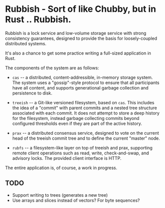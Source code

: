 # Rubbish - Sort of like Chubby, but in Rust .. Rubbish. 

Rubbish is a lock service and low-volume storage service with strong
consistency guarantees, designed to provide the basis for loosely-coupled
distributed systems.

It's also a chance to get some practice writing a full-sized application in
Rust.

The components of the system are as follows:

 * `cas` -- a distributed, content-addressible, in-memory storage system.  The
   system uses a "gossip"-style protocol to ensure that all participants have
   all content, and supports generational garbage collection and persistence
   to disk.

 * `treeish` -- a Git-like versioned filesystem, based on `cas`.  This includes
   the idea of a "commit" with parent commits and a nested tree structure
   associated with each commit.  It does not attempt to store a deep history
   for the filesystem, instead garbage collecting commits beyond configured
   thresholds even if they are part of the active history.

 * `prax` -- a distributed consensus service, designed to vote on the current
   head of the treeish commit tree and to define the current "master" node.
 
 * `rubfs` -- a filesystem-like layer on top of treeish and prax, supporting
   remote client operations such as read, write, check-and-swap, and advisory
   locks.  The provided client interface is HTTP.

The entire application is, of course, a work in progress.

## TODO

 * Support writing to trees (generates a new tree)
 * Use arrays and slices instead of vectors? For byte sequences?
